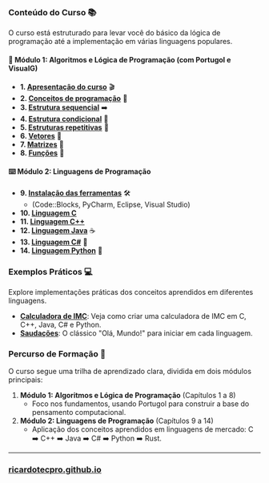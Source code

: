 ### **Conteúdo do Curso** 📚

O curso está estruturado para levar você do básico da lógica de programação até a implementação em várias linguagens populares.

#### **🧠 Módulo 1: Algoritmos e Lógica de Programação (com Portugol e VisualG)**
* **1. [Apresentação do curso](./01_apresentacao.md)** 🎬
* **2. [Conceitos de programação](./02_conceitos_programacao.md)** 🤔
* **3. [Estrutura sequencial](./03_estrutura_sequencial.md)** ➡️
* **4. [Estrutura condicional](./04_estrutura_condicional.md)** 🔀
* **5. [Estruturas repetitivas](./05_estruturas_repetitivas.md)** 🔁
* **6. [Vetores](./06_vetores.md)** 📏
* **7. [Matrizes](./07_matrizes.md)** 🔢
* **8. [Funções](./08_funcoes.md)** 🧩

#### **⌨️ Módulo 2: Linguagens de Programação**
* **9. [Instalação das ferramentas](./09_instalacao_ferramentas.md)** 🛠️
    * (Code::Blocks, PyCharm, Eclipse, Visual Studio)
* **10. [Linguagem C](./c/)**
* **11. [Linguagem C++](./cpp/)**
* **12. [Linguagem Java](./java/)** ☕
* **13. [Linguagem C#](./csharp/)** 💎
* **14. [Linguagem Python](./python/)** 🐍

### **Exemplos Práticos** 💻
Explore implementações práticas dos conceitos aprendidos em diferentes linguagens.

* **[Calculadora de IMC](./exemplos/imc/)**: Veja como criar uma calculadora de IMC em C, C++, Java, C# e Python.
* **[Saudações](./exemplos/saudacoes/)**: O clássico "Olá, Mundo!" para iniciar em cada linguagem.

### **Percurso de Formação** 👣

O curso segue uma trilha de aprendizado clara, dividida em dois módulos principais:

1.  **Módulo 1: Algoritmos e Lógica de Programação** (Capítulos 1 a 8)
    *   Foco nos fundamentos, usando Portugol para construir a base do pensamento computacional.
2.  **Módulo 2: Linguagens de Programação** (Capítulos 9 a 14)
    *   Aplicação dos conceitos aprendidos em linguagens de mercado: C ➡️ C++ ➡️ Java ➡️ C# ➡️ Python ➡️ Rust.

---

### [ricardotecpro.github.io](https://ricardotecpro.github.io/)
